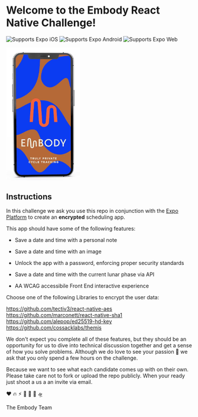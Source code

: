 # Welcome to the Embody React Native Challenge!

<p>
  <!-- iOS -->
  <img alt="Supports Expo iOS" longdesc="Supports Expo iOS" src="https://img.shields.io/badge/iOS-4630EB.svg?style=flat-square&logo=APPLE&labelColor=999999&logoColor=fff" />
  <!-- Android -->
  <img alt="Supports Expo Android" longdesc="Supports Expo Android" src="https://img.shields.io/badge/Android-4630EB.svg?style=flat-square&logo=ANDROID&labelColor=A4C639&logoColor=fff" />
  <!-- Web -->
  <img alt="Supports Expo Web" longdesc="Supports Expo Web" src="https://img.shields.io/badge/web-4630EB.svg?style=flat-square&logo=GOOGLE-CHROME&labelColor=4285F4&logoColor=fff" />
</p>


  <img style="width: 200px" alt="Embody" longdesc="Embody App iOS" src="assets/mock.jpg" />



<br>

## Instructions

In this challenge we ask you use this repo in conjunction with the 
[Expo Platform](https://expo.dev) to create an **encrypted** scheduling app. 

This app should have some of the following features:

- Save a date and time with a personal note

- Save a date and time with an image

- Unlock the app with a password, enforcing proper security standards

- Save a date and time with the current lunar phase via API

- AA WCAG accessibile Front End interactive experience


Choose one of the following Libraries to encrypt the user data:

https://github.com/tectiv3/react-native-aes
https://github.com/marconett/react-native-sha1
https://github.com/alepop/ed25519-hd-key
https://github.com/cossacklabs/themis



We don't expect you complete all of these features, but they should be an opportunity for us to dive into technical discussion together and get a sense of how you solve problems. Although we do love to see your passion 🚀 we ask that you only spend a few hours on the challenge.

Because we want to see what each candidate comes up with on their own. Please take care not to fork or upload the repo publicly. When your ready just shoot a us a an invite via email. 


❤️  🔥  ⚡︎  👋  🌚  🌊  🛸

The Embody Team